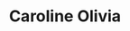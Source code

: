 ---
order: 9
title: Caroline Olivia
call: 27 63 77 08
description: IT supporter og webudvikler
email: cof@copenhagencoaching.dk
linkedin: https://www.linkedin.com/in/caroline-olivia/
data-id: ''
image: /images/graphic/placeholder-profile.png
portrait-image: "/images/graphic/placeholder-profile.png"
small-portrait-image: "/images/graphic/placeholder-profile.png"
grey-portrait: /images/graphic/placeholder-profile.png
---